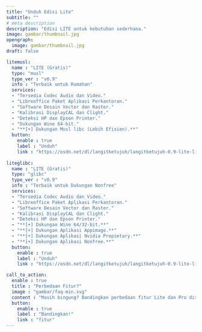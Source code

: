 ```yaml
---
title: "Unduh Edisi Lite"
subtitle: ""
# meta description
description: "Edisi LITE untuk kebutuhan sederhana."
image: gambar/thumbnail.jpg
opengraph:
  image: gambar/thumbnail.jpg
draft: false

litemusl:
  name : "LITE (Gratis)"
  type: "musl"
  type_ver : "v0.9"
  info : "Terbaik untuk Rumahan"
  services:
  - "Tersedia Codec Audio dan Video."
  - "Libreoffice Paket Aplikasi Perkantoran."
  - "Software Desain Vector dan Raster."
  - "Kalibrasi DisplayCAL dan Clight."
  - "Deteksi HP dan Epson Printer."
  - "Dukungan Wine 64-bit."
  - "**[+] Dukungan Musl libc (Lebih Efisien).**"
  button:
    enable : true
    label : "Unduh"
    link : "https://osdn.net/dl/langitketujuh/langitketujuh-0.9-lite-live-x86_64-musl-5.10.16_1-mxb6bf2.iso"
    
liteglibc:
  name : "LITE (Gratis)"
  type: "glibc"
  type_ver : "v0.9"
  info : "Terbaik untuk Dukungan Nonfree"
  services:
  - "Tersedia Codec Audio dan Video."
  - "Libreoffice Paket Aplikasi Perkantoran."
  - "Software Desain Vector dan Raster."
  - "Kalibrasi DisplayCAL dan Clight."
  - "Deteksi HP dan Epson Printer."
  - "**[+] Dukungan Wine 64/32-bit.**"
  - "**[+] Dukungan Aplikasi Appimage.**"
  - "**[+] Dukungan Aplikasi Nvidia Propietary.**"
  - "**[+] Dukungan Aplikasi Nonfree.**"
  button:
    enable : true
    label : "Unduh"
    link : "https://osdn.net/dl/langitketujuh/langitketujuh-0.9-lite-live-x86_64-5.10.16_1-l0tqrke.iso"

call_to_action:
  enable : true
  title : "Perbedaan Fitur?"
  image : "gambar/faq-min.svg"
  content : "Masih bingung? Bandingkan perbedaan fitur Lite dan Pro disini."
  button:
    enable : true
    label : "Bandingkan!"
    link : "fitur"
---
```

